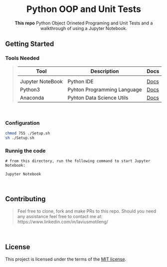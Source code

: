 <h1 align="center">Python OOP and Unit Tests</h1>
<p align="center">
<b>This repo</b> Python Object Orineted Programing and Unit Tests and a walkthrough of using a Jupyter Notebook.
</p>

## Getting Started

### Tools  Needed
<blockquote>

| Tool                  | Description                                 | Docs                                     |
| ------------          | ------------------------------------------- | -------------------------------          |
|                       |                                             |                                          |
| Jupyter NoteBook      | Python IDE                                  | [Docs](https://brew.sh/)                 |
| Python3               | Pyhton Programming Language                 | [Docs](https://www.python.org/downloads) |
| Anaconda              | Pyhton Data Science Utils                   | [Docs](https://www.anaconda.com)         |
</blockquote><br>

### Configuration

```bash
chmod 755 ./Setup.sh
sh ./Setup.sh
```
### Runnig the code

```
# from this directory, run the following command to start Jupyter Notebook:

Jupyter Notebook
```


<br>

## Contributing

<blockquote>
<p>
Feel free to clone, fork and make PRs to this repo. Should you need any assistance feel free to contact me at:
https://www.linkedin.com/in/laviusmotileng/
<br>
</p>
</blockquote>

<br>

## License

This project is licensed under the terms of the
[MIT license](/LICENSE).

